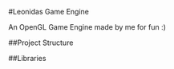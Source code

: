 #Leonidas Game Engine

An OpenGL Game Engine made by me for fun :)

##Project Structure



##Libraries

